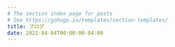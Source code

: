 ```yaml
---
# The section index page for posts
# See https://gohugo.io/templates/section-templates/
title: ブログ
date: 2022-04-04T00:00:00-04:00
---
```

